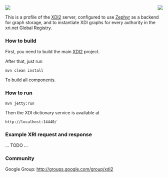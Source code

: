 <a href="http://projectdanube.org/" target="_blank"><img src="http://peacekeeper.github.com/xdi2/images/projectdanube_logo.png" align="right"></a>
<img src="http://peacekeeper.github.com/xdi2/images/logo64.png"><br>

This is a profile of the [XDI2](http://github.com/peacekeeper/xdi2) server, configured to use [Zephyr](http://github.com/airships/zephyr) as a backend for 
graph storage, and to instantiate XDI graphs for every authority in the xri.net Global Registry.

### How to build

First, you need to build the main [XDI2](http://github.com/peacekeeper/xdi2) project.

After that, just run

    mvn clean install

To build all components.

### How to run

    mvn jetty:run

Then the XDI dictionary service is available at

	http://localhost:14440/

### Example XRI request and response

... TODO ...

### Community

Google Group: http://groups.google.com/group/xdi2

